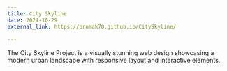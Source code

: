 ```yaml
---
title: City Skyline
date: 2024-10-29
external_link: https://promak70.github.io/CitySkyline/
 
---
```


The City Skyline Project is a visually stunning web design showcasing a modern urban landscape with responsive layout and interactive elements.

<!--more-->
